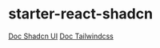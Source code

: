 # starter-react-shadcn
[Doc Shadcn UI](https://ui.shadcn.com/)
[Doc Tailwindcss](https://tailwindcss.com/)
